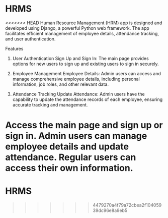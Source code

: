# HRMS
<<<<<<< HEAD
Human Resource Management (HRM) app is designed and developed using Django, a powerful Python web framework. 
The app facilitates efficient management of employee details, attendance tracking, and user authentication.

Features

1. User Authentication
Sign Up and Sign In: The main page provides options for new users to sign up and existing users to sign in securely.


2. Employee Management
Employee Details: Admin users can access and manage comprehensive employee details, including personal information,
 job roles, and other relevant data.


3. Attendance Tracking
Update Attendance: Admin users have the capability to update the attendance records of each employee,
 ensuring accurate tracking and management.

Access the main page and sign up or sign in.
Admin users can manage employee details and update attendance.
Regular users can access their own information.
=======
# HRMS
>>>>>>> 4479270a4f79a72cbea2f10405939dc96e8a9eb5
